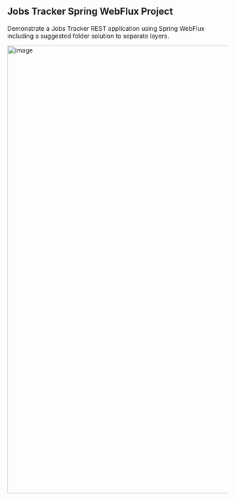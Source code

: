 ## Jobs Tracker Spring WebFlux Project

Demonstrate a Jobs Tracker REST application using Spring WebFlux including a suggested folder solution to separate layers.

<img width="1519" height="1024" alt="image" src="https://github.com/user-attachments/assets/9ea719d5-ea87-44c3-a207-1504170f5be9" />
